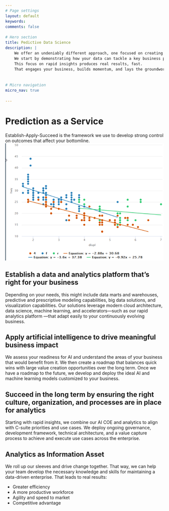 ```yaml
---
# Page settings
layout: default
keywords:
comments: false

# Hero section
title: Pedictive Data Science
description: |
    We offer an undeniably different approach, one focused on creating value early and often. 
    We start by demonstrating how your data can tackle a key business problem—and then another and another. 
    This focus on rapid insights produces real results, fast. 
    That engages your business, builds momentum, and lays the groundwork for an analytics center of excellence.
    

# Micro navigation
micro_nav: true

---
```


# Prediction as a Service
Establish-Apply-Succeed is the framework we use to develop strong control on outcomes that affect your bottomline.
![GitHub Logo](/docs/images/MultiRegression.png)

## Establish a data and analytics platform that’s right for your business
Depending on your needs, this might include data marts and warehouses, predictive and prescriptive modeling capabilities, big data solutions, and visualization capabilities. Our solutions leverage modern cloud architecture, data science, machine learning, and accelerators—such as our rapid analytics platform —that adapt easily to your continuously evolving business.

## Apply artificial intelligence to drive meaningful business impact
We assess your readiness for AI and understand the areas of your business that would benefit from it. We then create a roadmap that balances quick wins with large value creation opportunities over the long term. Once we have a roadmap to the future, we develop and deploy the ideal AI and machine learning models customized to your business.

## Succeed in the long term by ensuring the right culture, organization, and processes are in place for analytics
Starting with rapid insights, we combine our AI COE and analytics to align with C-suite priorities and use cases. We deploy ongoing governance, development framework, technical architecture, and a value capture process to achieve and execute use cases across the enterprise.

## Analytics as Information Asset
We roll up our sleeves and drive change together. That way, we can help your team develop the necessary knowledge and skills for maintaining a data-driven enterprise. That leads to real results:

* Greater efficiency
* A more productive workforce
* Agility and speed to market
* Competitive advantage


